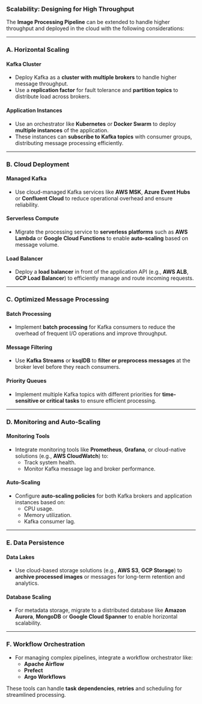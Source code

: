 ### Scalability: Designing for High Throughput

The **Image Processing Pipeline** can be extended to handle higher throughput and deployed in the cloud with the following considerations:

---

### **A. Horizontal Scaling**
#### **Kafka Cluster**
- Deploy Kafka as a **cluster with multiple brokers** to handle higher message throughput.
- Use a **replication factor** for fault tolerance and **partition topics** to distribute load across brokers.

#### **Application Instances**
- Use an orchestrator like **Kubernetes** or **Docker Swarm** to deploy **multiple instances** of the application.
- These instances can **subscribe to Kafka topics** with consumer groups, distributing message processing efficiently.

---

### **B. Cloud Deployment**
#### **Managed Kafka**
- Use cloud-managed Kafka services like **AWS MSK**, **Azure Event Hubs** or **Confluent Cloud** to reduce operational overhead and ensure reliability.

#### **Serverless Compute**
- Migrate the processing service to **serverless platforms** such as **AWS Lambda** or **Google Cloud Functions** to enable **auto-scaling** based on message volume.

#### **Load Balancer**
- Deploy a **load balancer** in front of the application API (e.g., **AWS ALB**, **GCP Load Balancer**) to efficiently manage and route incoming requests.

---

### **C. Optimized Message Processing**
#### **Batch Processing**
- Implement **batch processing** for Kafka consumers to reduce the overhead of frequent I/O operations and improve throughput.

#### **Message Filtering**
- Use **Kafka Streams** or **ksqlDB** to **filter or preprocess messages** at the broker level before they reach consumers.

#### **Priority Queues**
- Implement multiple Kafka topics with different priorities for **time-sensitive or critical tasks** to ensure efficient processing.

---

### **D. Monitoring and Auto-Scaling**
#### **Monitoring Tools**
- Integrate monitoring tools like **Prometheus**, **Grafana**, or cloud-native solutions (e.g., **AWS CloudWatch**) to:
  - Track system health.
  - Monitor Kafka message lag and broker performance.

#### **Auto-Scaling**
- Configure **auto-scaling policies** for both Kafka brokers and application instances based on:
  - CPU usage.
  - Memory utilization.
  - Kafka consumer lag.

---

### **E. Data Persistence**
#### **Data Lakes**
- Use cloud-based storage solutions (e.g., **AWS S3**, **GCP Storage**) to **archive processed images** or messages for long-term retention and analytics.

#### **Database Scaling**
- For metadata storage, migrate to a distributed database like **Amazon Aurora**, **MongoDB** or **Google Cloud Spanner** to enable horizontal scalability.

---

### **F. Workflow Orchestration**
- For managing complex pipelines, integrate a workflow orchestrator like:
  - **Apache Airflow**
  - **Prefect**
  - **Argo Workflows**

These tools can handle **task dependencies**, **retries** and scheduling for streamlined processing.